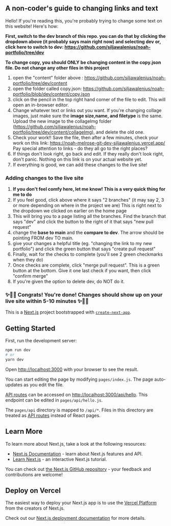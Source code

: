 ## A non-coder's guide to changing links and text 
Hello! If you're reading this, you're probably trying to change some text on this website! Here's how: 

**First, switch to the dev branch of this repo. you can do that by clicking the dropdown above (it probably says main right now) and selecting dev**
**or, click here to switch to dev: https://github.com/siljawalenius/noah-portfolio/tree/dev** 

**To change copy, you should ONLY be changing content in the copy.json file. Do not change any other files in this project** 

1. open the "content" folder above : https://github.com/siljawalenius/noah-portfolio/tree/dev/content
2. open the folder called copy.json: https://github.com/siljawalenius/noah-portfolio/blob/dev/content/copy.json
3. click on the pencil in the top right hand corner of the file to edit. This will open an in-browser editor. 
4. Change whatever text or links out you want. If you're changing collage images, just make sure the **image size,name, and filetype** is the same. Upload the new image to the collageImg folder (https://github.com/siljawalenius/noah-portfolio/tree/dev/content/collageImg), and delete the old one. 
5. Check your work!! Save the file, then after a few minutes, check your work on this link: https://noah-melrose-git-dev-siljawalenius.vercel.app/ Pay special attention to links - do they all go to the right places? 
6. If things don't look right, go back and edit. If they really don't look right, don't panic. Nothing on this link is on your actual website yet. 
7. If everything is good, we can add these changes to the live site! 

### Adding changes to the live site
1. **If you don't feel comfy here, let me know! This is a very quick thing for me to do** 
2. If you feel good, click above where it says "2 branches" (it may say 2, 3 or more depending on where in the project we are) This is right next to the dropdown we clicked on earlier on the home page 
3. This will bring you to a page listing all the branches. Find the branch that says "dev" and click the button to the right of it that says "new pull request" 
4. change the **base to main** and the **compare to dev**. The arrow should be pointing FROM dev TO main. 
5. give your changes a helpful title (eg. "changing the link to my new portfolio") and click the green button that says "create pull request"
6. Finally, wait for the checks to complete (you'll see 2 green checkmarks when they do)
7. Once checks are complete, click "merge pull request". This is a green button at the bottom. Give it one last check if you want, then click "confirm merge" 
8. If you're given the option to delete dev, do NOT do it. 

### ✨🌈🎉 Congrats! You're done! Changes should show up on your live site within 5-10 minutes ✨🌈🎉







This is a [Next.js](https://nextjs.org/) project bootstrapped with [`create-next-app`](https://github.com/vercel/next.js/tree/canary/packages/create-next-app).

## Getting Started

First, run the development server:

```bash
npm run dev
# or
yarn dev
```

Open [http://localhost:3000](http://localhost:3000) with your browser to see the result.

You can start editing the page by modifying `pages/index.js`. The page auto-updates as you edit the file.

[API routes](https://nextjs.org/docs/api-routes/introduction) can be accessed on [http://localhost:3000/api/hello](http://localhost:3000/api/hello). This endpoint can be edited in `pages/api/hello.js`.

The `pages/api` directory is mapped to `/api/*`. Files in this directory are treated as [API routes](https://nextjs.org/docs/api-routes/introduction) instead of React pages.

## Learn More

To learn more about Next.js, take a look at the following resources:

- [Next.js Documentation](https://nextjs.org/docs) - learn about Next.js features and API.
- [Learn Next.js](https://nextjs.org/learn) - an interactive Next.js tutorial.

You can check out [the Next.js GitHub repository](https://github.com/vercel/next.js/) - your feedback and contributions are welcome!

## Deploy on Vercel

The easiest way to deploy your Next.js app is to use the [Vercel Platform](https://vercel.com/new?utm_medium=default-template&filter=next.js&utm_source=create-next-app&utm_campaign=create-next-app-readme) from the creators of Next.js.

Check out our [Next.js deployment documentation](https://nextjs.org/docs/deployment) for more details.
